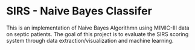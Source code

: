 # SIRS - Naive Bayes Classifer
This is an implementation of Naive Bayes Algorithmn using MIMIC-III data on septic patients.
The goal of this project is to evaluate the SIRS scoring system through data extraction/visualization and machine learning.
